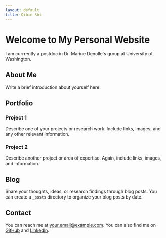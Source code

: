 ```yaml
---
layout: default
title: Qibin Shi
---
```


# Welcome to My Personal Website

I am currrently a postdoc in Dr. Marine Denolle's group at University of Washington.

## About Me

Write a brief introduction about yourself here.

## Portfolio

### Project 1

Describe one of your projects or research work. Include links, images, and any other relevant information.

### Project 2

Describe another project or area of expertise. Again, include links, images, and information.

## Blog

Share your thoughts, ideas, or research findings through blog posts. You can create a `_posts` directory to organize your blog posts by date.

## Contact

You can reach me at [your.email@example.com](mailto:your.email@example.com). You can also find me on [GitHub](https://github.com/yourusername) and [LinkedIn](https://www.linkedin.com/in/yourusername).

